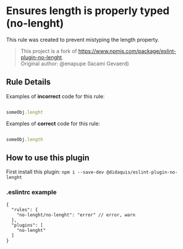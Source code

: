 # Ensures length is properly typed (no-lenght)

This rule was created to prevent mistyping the length property.

> This project is a fork of https://www.npmjs.com/package/eslint-plugin-no-lenght.  
Original author: @enapupe (Iacami Gevaerd)


## Rule Details

Examples of **incorrect** code for this rule:

```js

someObj.lenght

```

Examples of **correct** code for this rule:

```js

someObj.length

```

## How to use this plugin

First install this plugin: `npm i --save-dev @didaquis/eslint-plugin-no-lenght`


### .eslintrc example
```
{
  "rules": {
    "no-lenght/no-lenght": "error" // error, warn
  },
  "plugins": [
    "no-lenght"
  ]
}
```